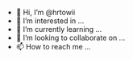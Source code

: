- 👋 Hi, I’m @hrtowii
- 👀 I’m interested in ...
- 🌱 I’m currently learning ...
- 💞️ I’m looking to collaborate on ...
- 📫 How to reach me ...

<!---
hrtowii/hrtowii is a ✨ special ✨ repository because its `README.md` (this file) appears on your GitHub profile.
You can click the Preview link to take a look at your changes.
--->
